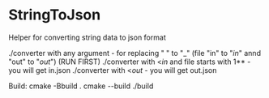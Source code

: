 # StringToJson
Helper for converting string data to json format

./converter with any argument - for replacing " " to "_" (file "in" to "_in_" annd "out" to "_out_") (RUN FIRST)
./converter with <_in_ and file starts with 1** - you will get in.json
./converter with <_out_ - you will get out.json

Build:
cmake -Bbuild .
cmake --build ./build